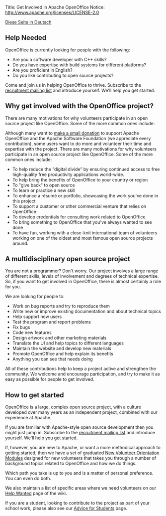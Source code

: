 Title:     Get Involved in Apache OpenOffice
Notice: http://www.apache.org/licenses/LICENSE-2.0

[Diese Seite in Deutsch](https://openoffice.apache.org/get-involved-de.html)

## Help Needed

OpenOffice is currently looking for people with the following:

  - Are you a software developer with C++ skills?
  - Do you have expertise with build systems for different platforms?
  - Are you proficient in English?
  - Do you like contributing to open source projects?

Come and join us in helping OpenOffice to thrive. Subscribe to the
[recruitment mailing list](http://openoffice.apache.org/mailing-lists.html#recruitment-mailing-list-public)
and introduce yourself. We'll help you get started.


## Why get involved with the OpenOffice project?

There are many motivations for why volunteers participate in an open source project
like OpenOffice. Some of the more common ones include:

Although many want to [make a small donation](http://www.openoffice.org/donations.html)
to support Apache OpenOffice and the Apache Software Foundation (we appreciate every
contribution), some users want to do more and volunteer their time and expertise with
the project. There are many motivations for why volunteers participate in an open source
project like OpenOffice. Some of the more common ones include:

  - To help reduce the "digital divide" by ensuring continued access to free
high-quality free productivity applications world-wide.
  - To help bring the benefits of OpenOffice to your country or region
  - To "give back" to open source
  - To learn or practice a new skill
  - To enhance a résumé or portfolio, showcasing the work you've done in this project
  - To support a customer or other commercial venture that relies on OpenOffice
  - To develop credentials for consulting work related to OpenOffice
  - To bring something to OpenOffice that you've always wanted to see done
  - To have fun, working with a close-knit international team of volunteers working on
one of the oldest and most famous open source projects around.


## A multidisciplinary open source project

You are not a programmer? Don't worry. Our project involves a large range of different
skills, levels of involvement and degrees of technical expertise. So, if you want to get
involved in OpenOffice, there is almost certainly a role for you.

We are looking for people to:

  - Work on bug reports and try to reproduce them
  - Write new or improve existing documentation and about technical topics 
  - Help support new users
  - Test the program and report problems
  - Fix bugs
  - Code new features
  - Design artwork and other marketing materials
  - Translate the UI and help topics to different languages
  - Maintain the website and develop new materials
  - Promote OpenOffice and help explain its benefits
  - Anything you can see that needs doing

All of these contributions help to keep a project active and strengthen the community.
We welcome and encourage participation, and try to make it as easy as possible for
people to get involved.


## How to get started

OpenOffice is a large, complex open source project, with a culture developed over many
years as an independent project, combined with our experience at Apache.

If you are familiar with Apache-style open source development then you might just jump
in. Subscribe to the
[recruitment mailing list](http://openoffice.apache.org/mailing-lists.html#recruitment-mailing-list-public)
and introduce yourself. We'll help you get started.

If, however, you are new to Apache, or want a more methodical approach to getting started, 
then we have a set of graduated
[New Volunteer Orientation Modules](http://openoffice.apache.org/orientation/index.html) 
designed for new volunteers that takes you through a number of background topics related 
to OpenOffice and how we do things.

Which path you take is up to you and is a matter of personal preference. You can even do both.

We also maintain a list of specific areas where we need volunteers on our 
[Help Wanted](https://cwiki.apache.org/confluence/display/OOOUSERS/Help+Wanted) 
page of the wiki.

If you are a student, looking to contribute to the project as part of your school work, 
please also see our [Advice for Students](http://openoffice.apache.org/students.html) 
page.

